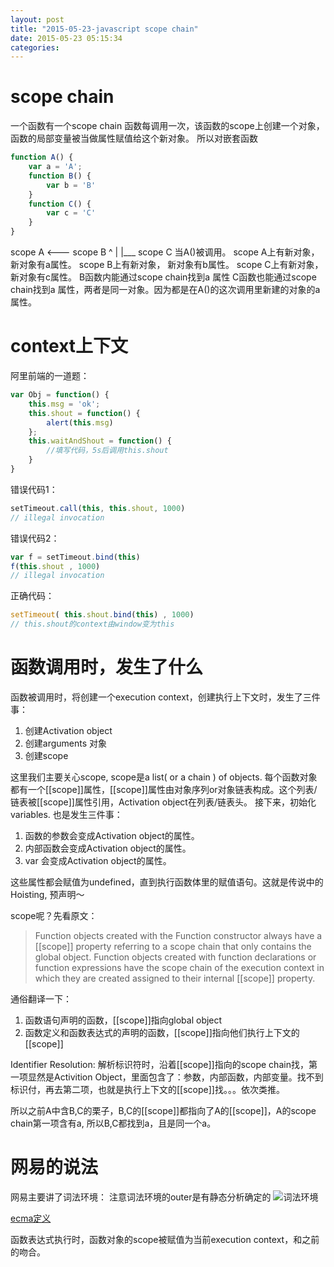```yaml
---
layout: post
title: "2015-05-23-javascript scope chain"
date: 2015-05-23 05:15:34
categories: 
---
```

# scope chain
一个函数有一个scope chain
函数每调用一次，该函数的scope上创建一个对象，函数的局部变量被当做属性赋值给这个新对象。
所以对嵌套函数
```javascript
function A() {
	var a = 'A';
	function B() {
		var b = 'B'
	}
	function C() {
		var c = 'C'
	}
}
```
scope A   <---  scope B
       ^
       |
       |___ scope C
当A()被调用。 scope A上有新对象，新对象有a属性。
                           scope B上有新对象， 新对象有b属性。
                           scope C上有新对象， 新对象有c属性。
                           B函数内能通过scope chain找到a 属性
                           C函数也能通过scope chain找到a 属性，两者是同一对象。因为都是在A()的这次调用里新建的对象的a属性。
                           

# context上下文
阿里前端的一道题：
```javascript
var Obj = function() {
	this.msg = 'ok';
	this.shout = function() {
		alert(this.msg)
	};
	this.waitAndShout = function() {
		//填写代码，5s后调用this.shout
	}
}
```
错误代码1：
```javascript
setTimeout.call(this, this.shout, 1000)
// illegal invocation
```
错误代码2：
```javascript
var f = setTimeout.bind(this)
f(this.shout , 1000)
// illegal invocation
```
正确代码：
```javascript
setTimeout( this.shout.bind(this) , 1000)
// this.shout的context由window变为this
```


# 函数调用时，发生了什么
函数被调用时，将创建一个execution context，创建执行上下文时，发生了三件事：
1. 创建Activation object
2. 创建arguments 对象
3. 创建scope

这里我们主要关心scope, scope是a list( or a chain ) of objects. 每个函数对象都有一个[[scope]]属性，[[scope]]属性由对象序列or对象链表构成。这个列表/链表被[[scope]]属性引用，Activation object在列表/链表头。
接下来，初始化variables. 也是发生三件事：
1. 函数的参数会变成Activation object的属性。
2. 内部函数会变成Activation object的属性。
3. var 会变成Activation object的属性。

这些属性都会赋值为undefined，直到执行函数体里的赋值语句。这就是传说中的Hoisting, 预声明～

scope呢？先看原文：

>Function objects created with the Function constructor always have a [[scope]] property referring to a scope chain that only contains the global object.
Function objects created with function declarations or function expressions have the scope chain of the execution context in which they are created assigned to their internal [[scope]] property.

通俗翻译一下：
1. 函数语句声明的函数，[[scope]]指向global object
2. 函数定义和函数表达式的声明的函数，[[scope]]指向他们执行上下文的[[scope]]

Identifier  Resolution:
解析标识符时，沿着[[scope]]指向的scope chain找，第一项显然是Activition Object，里面包含了：参数，内部函数，内部变量。找不到标识付，再去第二项，也就是执行上下文的[[scope]]找。。。依次类推。

所以之前A中含B,C的栗子，B,C的[[scope]]都指向了A的[[scope]]，A的scope chain第一项含有a, 所以B,C都找到a，且是同一个a。

# 网易的说法
网易主要讲了词法环境：
注意词法环境的outer是有静态分析确定的
![词法环境](http://img.blog.csdn.net/20150607085019998)

[ecma定义](http://www.ecma-international.org/publications/standards/Ecma-262.htm)

函数表达式执行时，函数对象的scope被赋值为当前execution context，和之前的吻合。